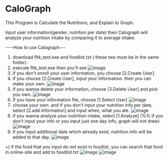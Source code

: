 # CaloGraph

This Program is Calculate the Nutritions, and Explain to Graph.

Input user information(gender, nutrition per date) then Calograph will analyze your nutrition intake by comparing it to average intake.

----How to use Calograph---
1. download fltk_test.exe and foodlist.txt ( these two must be in the same folder).
2. execute fltk_test.exe then you'll see 
![image](https://user-images.githubusercontent.com/37214724/100452366-59b72a00-30fc-11eb-980a-4501cd0fe743.png)
3. if you don't enroll your user information, you choose [2.Create User].
4. if you choose [2.Create User], input your information. then you can make your own.
![image](https://user-images.githubusercontent.com/37214724/100452583-c2060b80-30fc-11eb-909d-ccafc61fe5e5.png)
5. if you wanna delete your information, choose [3.Delete User] and pick you own.
![image](https://user-images.githubusercontent.com/37214724/100452750-16a98680-30fd-11eb-81a0-6a87e035d39f.png)
6. if you have your information file, choose [1.Select User]
![image](https://user-images.githubusercontent.com/37214724/100452829-3f318080-30fd-11eb-881f-cfd3ee60db81.png)
7. choose your own. and if you don't input your nutrition info per date, select [2.add information] and input when, what you ate.
![image](https://user-images.githubusercontent.com/37214724/100453090-b7984180-30fd-11eb-847c-d7586d092b95.png)
8. if you wanna analyze your nutirition intake, select [1.Analyze] (%% if you don't input your info or you input just one day info, graph will not drew)
![image](https://user-images.githubusercontent.com/37214724/100453681-b582b280-30fe-11eb-811c-6a0f44c3c914.png)
9. if you input additional date which already exist, nutrition info will be added to that day.
![image](https://user-images.githubusercontent.com/37214724/100453991-596c5e00-30ff-11eb-9760-bcdb084ccc22.png)

+) if the food that you input do not exist in foodlist, you can search that food in online-site and add to foodlist.txt
![image](https://user-images.githubusercontent.com/37214724/100454147-ac461580-30ff-11eb-9450-9776d0dd43d5.png)
![image](https://user-images.githubusercontent.com/37214724/100454194-c3850300-30ff-11eb-83bc-45a9b62158ef.png)
